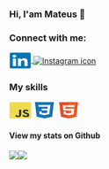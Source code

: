 ### Hi, I'am Mateus 👋



### Connect with me: 

<a href="https://www.linkedin.com/in/mateus-luciano-850ba61a4" target="_blank">
  <img src="https://raw.githubusercontent.com/devicons/devicon/master/icons/linkedin/linkedin-plain.svg" alt="Linkedin icon" align="center" width="40" height="30" style="max-width:100%"> 
<a/>
<a href="https://www.instagram.com/teeusdm" target="_blank">
  <img src="https://cdn.jsdelivr.net/npm/simple-icons@3.0.1/icons/instagram.svg" alt="Instagram icon" align="center" width="40" height="30" style="max-width:100%"> 
<a/>
  
### My skills 
  
<img src="https://raw.githubusercontent.com/devicons/devicon/master/icons/javascript/javascript-original.svg" alt="JavaScript icon" width="40" height="30" style="max-width:100%"> 
<img src="https://raw.githubusercontent.com/devicons/devicon/master/icons/css3/css3-plain.svg" alt="JavaScript icon" width="40" height="30" style="max-width:100%"> 
<img src="https://raw.githubusercontent.com/devicons/devicon/master/icons/html5/html5-original.svg" alt="JavaScript icon" width="40" height="30" style="max-width:100%"> 
  
<!-- ![Mateus GitHub stats](https://github-readme-stats.vercel.app/api?username=teeusdm&a&show_icons=true&theme=chartreuse-dark)
[![Top Langs](https://github-readme-stats.vercel.app/api/top-langs/?username=teeusdm&layout=compact&theme=chartreuse-dark)](https://github.com/teeusdm/github-readme-stats) -->




#### View my stats on Github

<div style="display:flex; flex-direction-row;">
  <a href="https://github.com/teeusdm/github-readme-stats">
    <img
      height="160"
      src="https://github-readme-stats.vercel.app/api?username=teeusdm&count_private=true&show_icons=true&custom_title=Mateus's%20Github%20Stats&hide=issues&theme=chartreuse-dark"
    />
  </a>
  
  <a href="https://github.com/teeusdm/github-readme-stats">
    <img
      height="160"
      src="https://github-readme-stats.vercel.app/api/top-langs/?username=teeusdm&&layout=compact&theme=chartreuse-dark"
    />
  </a>
</div>